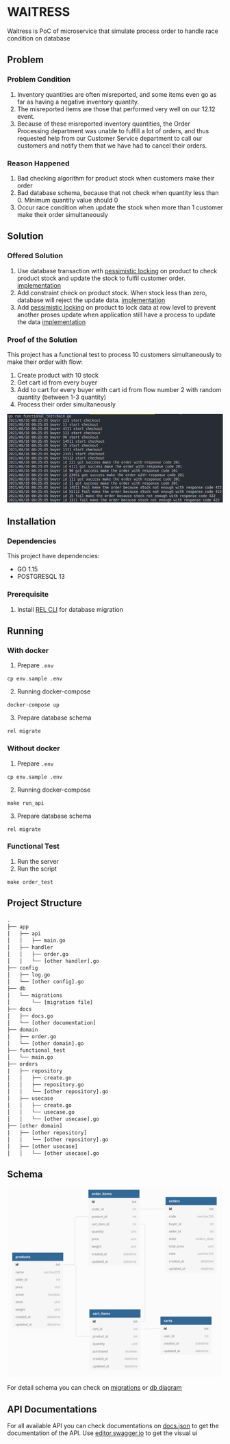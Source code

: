 # WAITRESS

Waitress is PoC of microservice that simulate process order to handle race condition on database

## Problem

### Problem Condition

1. Inventory quantities are often misreported, and some items even go as far as having a negative inventory quantity.
2. The misreported items are those that performed very well on our 12.12 event.
3. Because of these misreported inventory quantities, the Order Processing department was unable to fulfill a lot of orders, and thus
requested help from our Customer Service department to call our customers and notify them that we have had to cancel their orders.

### Reason Happened

1. Bad checking algorithm for product stock when customers make their order
2. Bad database schema, because that not check when quantity less than 0. Minimum quantity value should 0
3. Occur race condition when update the stock when more than 1 customer make their order simultaneously

## Solution

### Offered Solution

1. Use database transaction with [pessimistic locking](https://stackoverflow.com/questions/129329/optimistic-vs-pessimistic-locking) on product to check product stock and update the stock to fulfil customer order. [implementation](./orders/repository/create.go#L23-L64)
2. Add constraint check on product stock. When stock less than zero, database will reject the update data. [implementation](./db/migrations/20210814104900_create_products.go#L19)
3. Add [pessimistic locking](https://stackoverflow.com/questions/129329/optimistic-vs-pessimistic-locking) on product to lock data at row level to prevent another proses update when application still have a process to update the data [implementation](./orders/repository/create.go#L37)

### Proof of the Solution

This project has a functional test to process 10 customers simultaneously to make their order with flow:
1. Create product with 10 stock
2. Get cart id from every buyer
3. Add to cart for every buyer with cart id from flow number 2 with random quantity (between 1-3 quantity)
4. Process their order simultaneously

![Log process](./docs/images/log-functional-test.png)

## Installation

### Dependencies

This project have dependencies:
- GO 1.15
- POSTGRESQL 13

### Prerequisite

1. Install [REL CLI](https://go-rel.github.io/migration/#running-migration) for database migration

## Running

### With docker

1. Prepare `.env`
```
cp env.sample .env
```
2. Running docker-compose
```
docker-compose up
```
3. Prepare database schema
```
rel migrate
```
### Without docker

1. Prepare `.env`
```
cp env.sample .env
```
2. Running docker-compose
```
make run_api
```
3. Prepare database schema
```
rel migrate
```

### Functional Test
1. Run the server
2. Run the script
```
make order_test
```

## Project Structure

```
.
├── app
|   ├── api
│   │   ├── main.go
│   ├── handler
│   │   ├── order.go
│   │   └── [other handler].go
├── config
│   ├── log.go
│   └── [other config].go
├── db
│   └── migrations
│       └── [migration file]
├── docs
│   ├── docs.go
│   └── [other documentation]
├── domain
│   ├── order.go
│   └── [other domain].go
├── functional_test
│   └── main.go
├── orders
|   ├── repository
│   │   ├── create.go
│   │   ├── repository.go
│   │   └── [other repository].go
│   ├── usecase
│   │   ├── create.go
│   │   └── usecase.go
│   │   └── [other usecase].go
├── [other domain]
|   ├── [other repository]
│   │   └── [other repository].go
│   ├── [other usecase]
│   │   └── [other usecase].go
```

## Schema

![db schema](./docs/images/schema.png)

For detail schema you can check on [migrations](./db/migrations) or [db diagram](https://dbdiagram.io/d/611665df2ecb310fc3ca64ee)

## API Documentations

For all available API you can check documentations on [docs.json](./docs/docs.json) to get the documentation of the API. Use [editor.swagger.io](https://editor.swagger.io/) to get the visual ui
